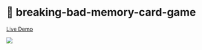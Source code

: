 # 🌱 breaking-bad-memory-card-game

[Live Demo](https://thanh-luan-nguyen.github.io/memory-card-game/)

<img src="https://github.com/thanh-luan-nguyen/thanh-luan-nguyen/blob/main/project_preview_gifs/theOdinProject/Todo%20List.gif"/>
